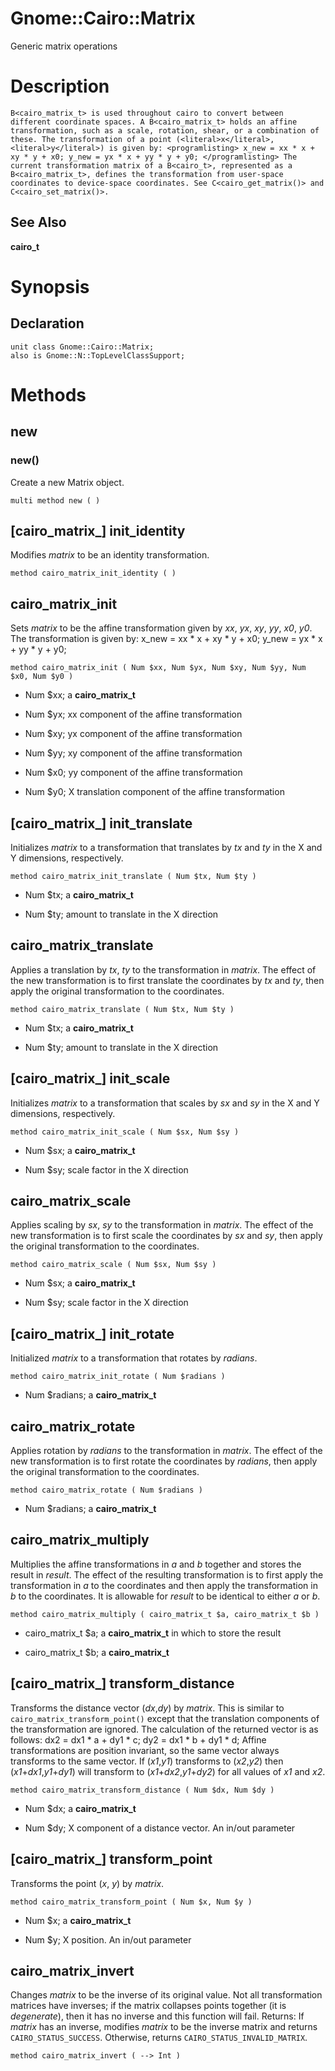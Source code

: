 Gnome::Cairo::Matrix
====================

Generic matrix operations

Description
===========

    B<cairo_matrix_t> is used throughout cairo to convert between different coordinate spaces. A B<cairo_matrix_t> holds an affine transformation, such as a scale, rotation, shear, or a combination of these. The transformation of a point (<literal>x</literal>,<literal>y</literal>) is given by: <programlisting> x_new = xx * x + xy * y + x0; y_new = yx * x + yy * y + y0; </programlisting> The current transformation matrix of a B<cairo_t>, represented as a B<cairo_matrix_t>, defines the transformation from user-space coordinates to device-space coordinates. See C<cairo_get_matrix()> and C<cairo_set_matrix()>.

See Also
--------

**cairo_t**

Synopsis
========

Declaration
-----------

    unit class Gnome::Cairo::Matrix;
    also is Gnome::N::TopLevelClassSupport;

Methods
=======

new
---

### new()

Create a new Matrix object.

    multi method new ( )

[cairo_matrix_] init_identity
-----------------------------

Modifies *matrix* to be an identity transformation.

    method cairo_matrix_init_identity ( )

cairo_matrix_init
-----------------

Sets *matrix* to be the affine transformation given by *xx*, *yx*, *xy*, *yy*, *x0*, *y0*. The transformation is given by: <programlisting> x_new = xx * x + xy * y + x0; y_new = yx * x + yy * y + y0; </programlisting>

    method cairo_matrix_init ( Num $xx, Num $yx, Num $xy, Num $yy, Num $x0, Num $y0 )

  * Num $xx; a **cairo_matrix_t**

  * Num $yx; xx component of the affine transformation

  * Num $xy; yx component of the affine transformation

  * Num $yy; xy component of the affine transformation

  * Num $x0; yy component of the affine transformation

  * Num $y0; X translation component of the affine transformation

[cairo_matrix_] init_translate
------------------------------

Initializes *matrix* to a transformation that translates by *tx* and *ty* in the X and Y dimensions, respectively.

    method cairo_matrix_init_translate ( Num $tx, Num $ty )

  * Num $tx; a **cairo_matrix_t**

  * Num $ty; amount to translate in the X direction

cairo_matrix_translate
----------------------

Applies a translation by *tx*, *ty* to the transformation in *matrix*. The effect of the new transformation is to first translate the coordinates by *tx* and *ty*, then apply the original transformation to the coordinates.

    method cairo_matrix_translate ( Num $tx, Num $ty )

  * Num $tx; a **cairo_matrix_t**

  * Num $ty; amount to translate in the X direction

[cairo_matrix_] init_scale
--------------------------

Initializes *matrix* to a transformation that scales by *sx* and *sy* in the X and Y dimensions, respectively.

    method cairo_matrix_init_scale ( Num $sx, Num $sy )

  * Num $sx; a **cairo_matrix_t**

  * Num $sy; scale factor in the X direction

cairo_matrix_scale
------------------

Applies scaling by *sx*, *sy* to the transformation in *matrix*. The effect of the new transformation is to first scale the coordinates by *sx* and *sy*, then apply the original transformation to the coordinates.

    method cairo_matrix_scale ( Num $sx, Num $sy )

  * Num $sx; a **cairo_matrix_t**

  * Num $sy; scale factor in the X direction

[cairo_matrix_] init_rotate
---------------------------

Initialized *matrix* to a transformation that rotates by *radians*.

    method cairo_matrix_init_rotate ( Num $radians )

  * Num $radians; a **cairo_matrix_t**

cairo_matrix_rotate
-------------------

Applies rotation by *radians* to the transformation in *matrix*. The effect of the new transformation is to first rotate the coordinates by *radians*, then apply the original transformation to the coordinates.

    method cairo_matrix_rotate ( Num $radians )

  * Num $radians; a **cairo_matrix_t**

cairo_matrix_multiply
---------------------

Multiplies the affine transformations in *a* and *b* together and stores the result in *result*. The effect of the resulting transformation is to first apply the transformation in *a* to the coordinates and then apply the transformation in *b* to the coordinates. It is allowable for *result* to be identical to either *a* or *b*.

    method cairo_matrix_multiply ( cairo_matrix_t $a, cairo_matrix_t $b )

  * cairo_matrix_t $a; a **cairo_matrix_t** in which to store the result

  * cairo_matrix_t $b; a **cairo_matrix_t**

[cairo_matrix_] transform_distance
----------------------------------

Transforms the distance vector (*dx*,*dy*) by *matrix*. This is similar to `cairo_matrix_transform_point()` except that the translation components of the transformation are ignored. The calculation of the returned vector is as follows: <programlisting> dx2 = dx1 * a + dy1 * c; dy2 = dx1 * b + dy1 * d; </programlisting> Affine transformations are position invariant, so the same vector always transforms to the same vector. If (*x1*,*y1*) transforms to (*x2*,*y2*) then (*x1*+*dx1*,*y1*+*dy1*) will transform to (*x1*+*dx2*,*y1*+*dy2*) for all values of *x1* and *x2*.

    method cairo_matrix_transform_distance ( Num $dx, Num $dy )

  * Num $dx; a **cairo_matrix_t**

  * Num $dy; X component of a distance vector. An in/out parameter

[cairo_matrix_] transform_point
-------------------------------

Transforms the point (*x*, *y*) by *matrix*.

    method cairo_matrix_transform_point ( Num $x, Num $y )

  * Num $x; a **cairo_matrix_t**

  * Num $y; X position. An in/out parameter

cairo_matrix_invert
-------------------

Changes *matrix* to be the inverse of its original value. Not all transformation matrices have inverses; if the matrix collapses points together (it is *degenerate*), then it has no inverse and this function will fail. Returns: If *matrix* has an inverse, modifies *matrix* to be the inverse matrix and returns `CAIRO_STATUS_SUCCESS`. Otherwise, returns `CAIRO_STATUS_INVALID_MATRIX`.

    method cairo_matrix_invert ( --> Int )

